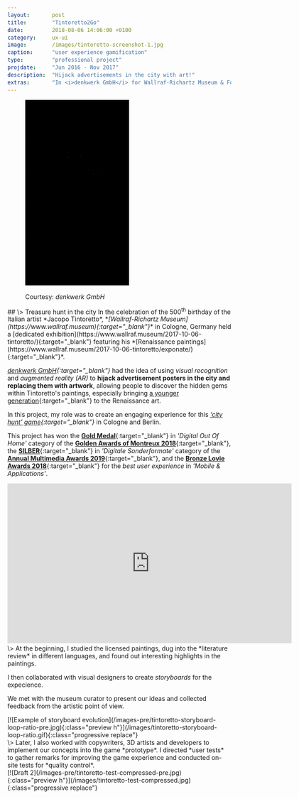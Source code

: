 ```yaml
---
layout:       post
title:        "Tintoretto2Go"
date:         2018-08-06 14:06:00 +0100
category:     ux-ui
image:        /images/tintoretto-screenshot-1.jpg
caption:      "user experience gamification"
type:         "professional project"
projdate:     "Jun 2016 - Nov 2017"
description:  "Hijack advertisements in the city with art!"
extras:       "In <i>denkwerk GmbH</i> for Wallraf-Richartz Museum & Fondation Corboud."
---
```



<div class="image entry thin" markdown="0" id="tintoretto">
<figure>
<p><img src="/images/tintoretto-preview.gif" alt="Preview of the application" /></p>
	<figcaption>Courtesy: <i>denkwerk GmbH</i></figcaption>
</figure>
</div>

<div class="entry" markdown="1">
## \>  Treasure hunt in the city
In the celebration of the 500<sup>th</sup> birthday of the Italian artist *Jacopo Tintoretto*, *<i>[Wallraf-Richartz Museum](https://www.wallraf.museum){:target="_blank"}</i>* in Cologne, Germany held a [dedicated exhibition](https://www.wallraf.museum/2017-10-06-tintoretto/){:target="_blank"} featuring his *[Renaissance paintings](https://www.wallraf.museum/2017-10-06-tintoretto/exponate/){:target="_blank"}*.

*<i>[denkwerk GmbH](https://www.denkwerk.com){:target="_blank"}</i>* had the idea of using *visual recognition* and *augmented reality (AR)* to **hijack advertisement posters in the city and replacing them with artwork**, allowing people to discover the hidden gems within Tintoretto's paintings, especially bringing [a younger generation](http://www.pipipi.de/tintoretto_en.html){:target="_blank"} to the Renaissance art.

In this project, my role was to create an engaging experience for this *[‘city hunt’ game](https://www.tintoretto2go.de){:target="_blank"}* in Cologne and Berlin.

This project has won the [**Gold Medal**](https://www.denkwerk.com/news/376-gold-rush){:target="_blank"} in *'Digital Out Of Home'* category of the [**Golden Awards of Montreux 2018**](http://www.goldenawardmontreux.com/winners2018/winners2018-digital.html){:target="_blank"}, the [**SILBER**](https://www.denkwerk.com/news/387-6-projects-7-awards){:target="_blank"} in *'Digitale Sonderformate'* category of the [**Annual Multimedia Awards 2019**](https://www.annual-multimedia.de/gewinner_2019/){:target="_blank"}, and the [**Bronze Lovie Awards 2018**](https://winners.lovieawards.eu/#!y=2018&m=274){:target="_blank"} for the *best user experience* in *'Mobile & Applications'*.
</div>

<div class="image entry" markdown="0">
<iframe src="https://player.vimeo.com/video/240458476" width="640" height="360" frameborder="0" webkitallowfullscreen mozallowfullscreen allowfullscreen></iframe>
</div>

<div class="entry" markdown="1">
\>  
At the beginning, I studied the licensed paintings, dug into the *literature review* in different languages, and found out interesting highlights in the paintings.

I then collaborated with visual designers to create *storyboards* for the expecience.

We met with the museum curator to present our ideas and collected feedback from the artistic point of view.
</div>

<div class="image entry" markdown="1">
[![Example of storyboard evolution](/images-pre/tintoretto-storyboard-loop-ratio-pre.jpg){:class="preview h"}](/images/tintoretto-storyboard-loop-ratio.gif){:class="progressive replace"}
</div>

<div class="entry" markdown="1">
\>  
Later, I also worked with copywriters, 3D artists and developers to implement our concepts into the game *prototype*.
I directed *user tests* to gather remarks for improving the game experience and conducted on-site tests for *quality control*.
</div>

<div class="image entry" markdown="1">
[![Draft 2](/images-pre/tintoretto-test-compressed-pre.jpg){:class="preview h"}](/images/tintoretto-test-compressed.jpg){:class="progressive replace"}
</div>